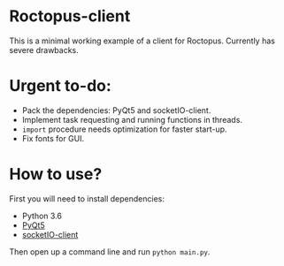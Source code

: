# Roctopus-client
This is a minimal working example of a client for Roctopus. Currently has severe drawbacks.

# Urgent to-do:
* Pack the dependencies: PyQt5 and socketIO-client.
* Implement task requesting and running functions in threads.
* `import` procedure needs optimization for faster start-up.
* Fix fonts for GUI.

# How to use?

First you will need to install dependencies:

* Python 3.6
* [PyQt5](https://pypi.python.org/pypi/PyQt5)
* [socketIO-client](https://pypi.python.org/pypi/socketIO-client)

Then open up a command line and run `python main.py`.
